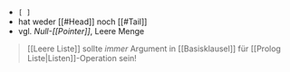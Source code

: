 - `[ ]`
- hat weder [[#Head]] noch [[#Tail]]
- vgl. _Null-[[Pointer]]_, Leere Menge

> [[Leere Liste]] sollte _immer_ Argument in [[Basisklausel]] für [[Prolog Liste|Listen]]-Operation sein!